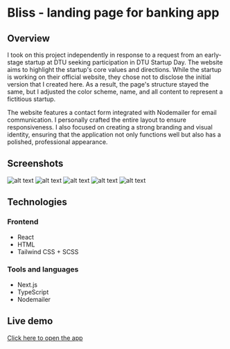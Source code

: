 # Bliss - landing page for banking app

## Overview
I took on this project independently in response to a request from an early-stage startup at DTU seeking participation in DTU Startup Day. The website aims to highlight the startup's core values and directions. While the startup is working on their official website, they chose not to disclose the initial version that I created here. As a result, the page's structure stayed the same, but I adjusted the color scheme, name, and all content to represent a fictitious startup. 

The website features a contact form integrated with Nodemailer for email communication. I personally crafted the entire layout to ensure responsiveness. I also focused on creating a strong branding and visual identity, ensuring that the application not only functions well but also has a polished, professional appearance.

## Screenshots
![alt text](https://res.cloudinary.com/dv7nhvy8e/image/upload/v1724601816/bliss/qunfbn9vg7f3ivheopgm.png)
![alt text](https://res.cloudinary.com/dv7nhvy8e/image/upload/v1724601816/bliss/ze1tsy9yhufrwm2llthn.png)
![alt text](https://res.cloudinary.com/dv7nhvy8e/image/upload/v1724601816/bliss/pvwrpjpp2b12ahfypcbi.png)
![alt text](https://res.cloudinary.com/dv7nhvy8e/image/upload/v1724601816/bliss/vlbjbzuorzltabqasiah.png)
![alt text](https://res.cloudinary.com/dv7nhvy8e/image/upload/v1724601816/bliss/cf31h9c9rqmccbcwa4lx.png)

## Technologies
### Frontend
- React
- HTML
- Tailwind CSS + SCSS
### Tools and languages
- Next.js
- TypeScript
- Nodemailer

## Live demo
[Click here to open the app](https://bankingbliss.vercel.app/)
